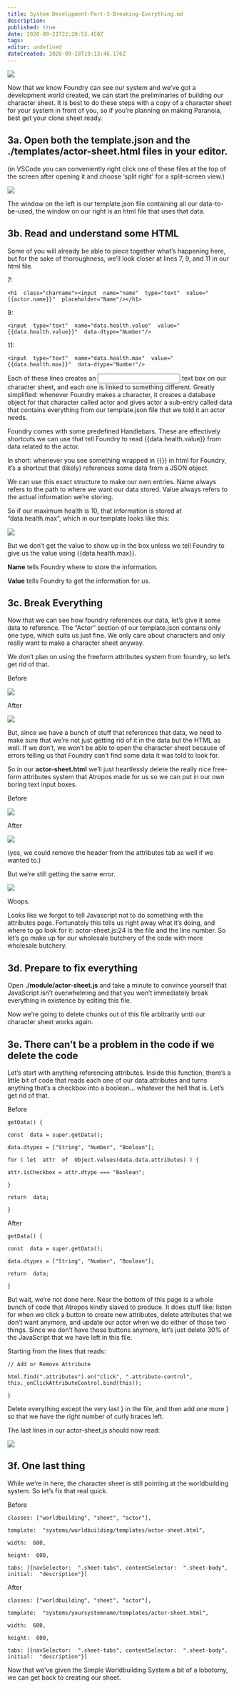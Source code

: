 ```yaml
---
title: System Development-Part-3-Breaking-Everything.md
description:
published: true
date: 2020-09-21T22:20:53.450Z
tags:
editor: undefined
dateCreated: 2020-09-18T19:13:46.176Z
---
```


![](https://lh5.googleusercontent.com/Jbky61hs2_yrsXWmf7T5dve6BR7Xh9IeukK60zOHZdQjQd7dWAIvSBmwEvND7hVWRiXDfGyL8AWzJ67Xhn5n1mg2GDXCDbFLrsluzRNntUF2wa_msKcGyPlzPtqEmmRwOq2BPVIY)

  
  

Now that we know Foundry can see our system and we’ve got a development world created, we can start the preliminaries of building our character sheet. It is best to do these steps with a copy of a character sheet for your system in front of you, so if you’re planning on making Paranoia, best get your clone sheet ready.

  

## 3a. Open both the template.json and the ./templates/actor-sheet.html files in your editor.

(in VSCode you can conveniently right click one of these files at the top of the screen after opening it and choose ‘split right’ for a split-screen view.)

![](https://lh3.googleusercontent.com/IUym1frwBawJe8KKZferP2Bq26is2DkHeCJCzl6VX4KOn8eOoBYN6I_rxqgS6XEvEpsxx-GjJkNKgfWNzODljXrCNHL5_y_HKTz0zNyLYmCc0ispIudkU4tmXpC7GS2E861X6bAh)

  

The window on the left is our template.json file containing all our data-to-be-used, the window on our right is an html file that uses that data.

  
  

## 3b. Read and understand some HTML

Some of you will already be able to piece together what’s happening here, but for the sake of thoroughness, we’ll look closer at lines 7, 9, and 11 in our html file.

7:

    <h1  class="charname"><input  name="name"  type="text"  value="{{actor.name}}"  placeholder="Name"/></h1>

9:

    <input  type="text"  name="data.health.value"  value="{{data.health.value}}"  data-dtype="Number"/>

11:

    <input  type="text"  name="data.health.max"  value="{{data.health.max}}"  data-dtype="Number"/>

  

Each of these lines creates an <input> text box on our character sheet, and each one is linked to something different. Greatly simplified: whenever Foundry makes a character, it creates a database object for that character called actor and gives actor a sub-entry called data that contains everything from our template.json file that we told it an actor needs.

  

Foundry comes with some predefined Handlebars. These are effectively shortcuts we can use that tell Foundry to read {{data.health.value}} from data related to the actor.

  

In short: whenever you see something wrapped in {{}} in html for Foundry, it’s a shortcut that (likely) references some data from a JSON object.

  

We can use this exact structure to make our own entries. Name always refers to the path to where we want our data  stored. Value always refers to the actual information we’re storing.

  
So if our maximum health is 10, that information is stored at “data.health.max”, which in our template looks like this:

![](https://lh6.googleusercontent.com/P5sMHzvXu3oNJlKnu7J17dSp0BPRSzrLyOx0sAKtr-XxXvBo7ZRUUfiHjAHRDBVZN01JT-ED_H7jRmVDzunuzEuwxbxVFPadvnyCf6OIjK9YltorCBf9QZg1H3WjcQY6QW2Yn2Dt)

But we don’t get the value to show up in the box unless we tell Foundry to give us the value using {{data.health.max}}.

  

**Name** tells Foundry where to store the information.

**Value** tells Foundry to get the information for us.

  
  
  
  

## 3c. Break Everything

Now that we can see how foundry references our data, let’s give it some data to reference. The “Actor” section of our template.json contains only one type, which suits us just fine. We only care about characters and only really want to make a character sheet anyway.

  

We don’t plan on using the freeform attributes system from foundry, so let’s get rid of that.

  
  

Before

![](https://lh4.googleusercontent.com/blH3H9pcrFUH8ujy704w-WJcmY_mk3JawJjCoL8FfRXlgjPTzt7GWC2Ev88-FeqUfKDwjTkauppyPt2noBadKvAt0ixNw8Qo0rR80vfO-x4AWTKOAYM3ZNA16of45Ok087EGEUkJ)

  

After

![](https://lh6.googleusercontent.com/KJCYcNfvl859zAsV93ds5Ss3sDDdFh8i8e7YwCqJGjsqUUzrVmqTd1qPyStHEKevP2n__mIzJmnA2hA3QR5ocmAcDISx1HNPXblr6pRQdC1hsXQCRnuoUhy_hpcrtXquILxStd_H)  

But, since we have a bunch of stuff that references that data, we need to make sure that we’re not just getting rid of it in the data but the HTML as well. If we don’t, we won’t be able to open the character sheet because of errors telling us that Foundry can’t find some data it was told to look for.

  

So in our **actor-sheet.html** we’ll just heartlessly delete the really nice free-form attributes system that Atropos made for us so we can put in our own boring text input boxes.

  

Before

![](https://lh6.googleusercontent.com/RdZ_g2Zs8BqUMl_o7DhN9s8eduTJHS_SYvLy8YuH57Gqf680SMCFrLBkrqt-dMjQz_LU_GTKtS6pZfFbvBTe09dhZtlE43329RMpTC4HK6IUjPsXdGL4eYJN2YcitVFWdzuQZP6F)

After

![](https://lh4.googleusercontent.com/nv412l_e78SC9Sk2hgaLPIGe-q6tfFlCeYK_kFKMesfMqVzOxoDMj5bvBEO4sahqTXuK-FsO_fY2qx_gTXDp1AjdpReV4HyTo7_FoBI6DNu86SVLItGLj0GwCTwojDXRRrUxqaOt)

  

(yes, we could remove the header from the attributes tab as well if we wanted to.)

  
  
  

But we’re still getting the same error.

  

![](https://lh6.googleusercontent.com/CdD6Uj7LFeyATZvrU7dfVHox___beacZPBeQkBspVwvmcJ5wf_uR_hyTzC35UPObrLqRykloCTKhe6rBQhM499_cG4DMPbHWhLbP6fD-iEIIHab4a1mMv7yUnC5zl70GNMvshD98)

  

Woops.

  

Looks like we forgot to tell Javascript not to do something with the attributes page. Fortunately this tells us right away what it’s doing, and where to go look for it: actor-sheet.js:24 is the file and the line number. So let’s go make up for our wholesale butchery of the code with more wholesale butchery.

  

## 3d. Prepare to fix everything

Open **./module/actor-sheet.js** and take a minute to convince yourself that JavaScript isn’t overwhelming and that you won’t immediately break everything in existence by editing this file.

  

Now we’re going to delete chunks out of this file arbitrarily until our character sheet works again.

## 3e. There can’t be a problem in the code if we delete the code

Let’s start with anything referencing attributes. Inside this function, there’s a little bit of code that reads each one of our data.attributes and turns anything that’s a checkbox into a boolean… whatever the hell that is. Let’s get rid of that.

  
Before

    getData() {
    
    const  data = super.getData();
    
    data.dtypes = ["String", "Number", "Boolean"];
    
    for ( let  attr  of  Object.values(data.data.attributes) ) {
    
    attr.isCheckbox = attr.dtype === "Boolean";
    
    }
    
    return  data;
    
    }

  

After

  

    getData() {
    
    const  data = super.getData();
    
    data.dtypes = ["String", "Number", "Boolean"];
    
    return  data;
    
    }

  
  

But wait, we’re not done here. Near the bottom of this page is a whole bunch of code that Atropos kindly slaved to produce. It does stuff like: listen for when we click a button to create new attributes, delete attributes that we don’t want anymore, and update our actor when we do either of those two things. Since we don’t have those buttons anymore, let’s just delete 30% of the JavaScript that we have left in this file.

  

Starting from the lines that reads:

    // Add or Remove Attribute
    
    html.find(".attributes").on("click", ".attribute-control", this._onClickAttributeControl.bind(this));
    
    }
    
      

Delete everything except the very last } in the file, and then add one more } so that we have the right number of curly braces left.

  

  
The last lines in our actor-sheet.js should now read:

![](https://lh5.googleusercontent.com/hdI-wC2DwGs2GMjekWUKntWB3hS_dMNMl2YUsL5pXAOuHaq7WKBIjfKBs1xic-PmidSV50YN2U0B-jeVB4w-21kstZvKu0aMpziOtW1VI2siVHmD04nZXJsUl4s2-v2E7usPI0_V)

  

## 3f. One last thing

While we’re in here, the character sheet is still pointing at the worldbuilding system. So let’s fix that real quick.

Before

    classes: ["worldbuilding", "sheet", "actor"],
    
    template:  "systems/worldbuilding/templates/actor-sheet.html",
    
    width:  600,
    
    height:  600,
    
    tabs: [{navSelector:  ".sheet-tabs", contentSelector:  ".sheet-body", initial:  "description"}]
    
      

After

    classes: ["worldbuilding", "sheet", "actor"],
    
    template:  "systems/yoursystemname/templates/actor-sheet.html",
    
    width:  600,
    
    height:  600,
    
    tabs: [{navSelector:  ".sheet-tabs", contentSelector:  ".sheet-body", initial:  "description"}]
    
      

  

Now that we’ve given the Simple Worldbuilding System a bit of a lobotomy, we can get back to creating our sheet.



